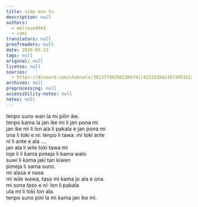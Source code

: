 ```yaml
---
title: sike mun tu
description: null
authors:
  - melrose9843
  - sami
translators: null
proofreaders: null
date: 2018-03-13
tags: null
original: null
license: null
sources:
  - https://discord.com/channels/301377942062366741/423151642167345152/423154399121244170
archives: null
preprocessing: null
accessibility-notes: null
notes: null
---
```


tenpo suno wan la mi pilin ike.  \
tenpo kama la jan ike mi li jan pona mi  \
jan ike mi li lon ala li pakala e jan pona mi  \
ona li toki e ni: tenpo li tawa. mi toki ante  \
ni li ante e ala ….  \
jan ala li wile toki tawa  mi  \
loje li li kama pimeja li kama walo  \
suwi li kama jaki tan kiwen  \
pimeja li sama suno.  \
mi alasa e nasa  \
mi wile wawa, taso mi kama jo ala e ona.  \
mi sona taso e ni: lon li pakala  \
uta mi li toki lon ala.  \
tenpo suno pini la mi kama jan ike mi.
